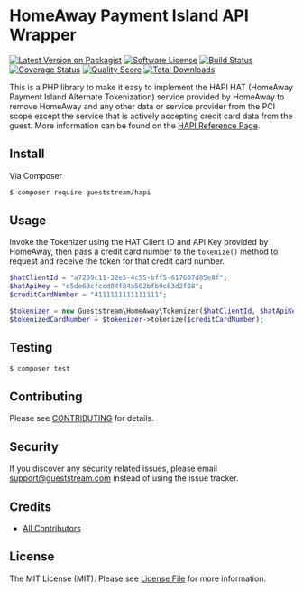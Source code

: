 # HomeAway Payment Island API Wrapper #

[![Latest Version on Packagist][ico-version]][link-packagist]
[![Software License][ico-license]](LICENSE.md)
[![Build Status][ico-travis]][link-travis]
[![Coverage Status][ico-scrutinizer]][link-scrutinizer]
[![Quality Score][ico-code-quality]][link-code-quality]
[![Total Downloads][ico-downloads]][link-downloads]

This is a PHP library to make it easy to implement the HAPI HAT (HomeAway Payment Island Alternate Tokenization) service
provided by HomeAway to remove HomeAway and any other data or service provider from the PCI scope except the service
that is actively accepting credit card data from the guest.  More information can be found on the 
[HAPI Reference Page](https://beta.escapia.com/HAPI_Reference/index.html).


## Install

Via Composer

``` bash
$ composer require gueststream/hapi
```

## Usage
Invoke the Tokenizer using the HAT Client ID and API Key provided by HomeAway, then pass a credit card number to the `tokenize()` method to request and receive the token for that credit card number.

``` php
$hatClientId = "a7209c11-32e5-4c55-bff5-617607d85e8f";
$hatApiKey = "c5de60cfccd04f84a502bfb9c63d2f28";
$creditCardNumber = "4111111111111111";

$tokenizer = new Gueststream\HomeAway\Tokenizer($hatClientId, $hatApiKey);
$tokenizedCardNumber = $tokenizer->tokenize($creditCardNumber);
```

## Testing

``` bash
$ composer test
```

## Contributing

Please see [CONTRIBUTING](CONTRIBUTING.md) for details.

## Security

If you discover any security related issues, please email support@gueststream.com instead of using the issue tracker.

## Credits

- [All Contributors][link-contributors]

## License

The MIT License (MIT). Please see [License File](LICENSE.md) for more information.

[ico-version]: https://img.shields.io/packagist/v/gueststream/hapi.svg?style=flat-square
[ico-license]: https://img.shields.io/badge/license-MIT-brightgreen.svg?style=flat-square
[ico-travis]: https://img.shields.io/travis/Gueststream-Inc/hapi/master.svg?style=flat-square
[ico-scrutinizer]: https://img.shields.io/scrutinizer/coverage/g/Gueststream-Inc/hapi.svg?style=flat-square
[ico-code-quality]: https://img.shields.io/scrutinizer/g/Gueststream-Inc/hapi.svg?style=flat-square
[ico-downloads]: https://img.shields.io/packagist/dt/gueststream/hapi.svg?style=flat-square

[link-packagist]: https://packagist.org/packages/gueststream/hapi
[link-travis]: https://travis-ci.org/Gueststream-Inc/hapi
[link-scrutinizer]: https://scrutinizer-ci.com/g/Gueststream-Inc/hapi/code-structure
[link-code-quality]: https://scrutinizer-ci.com/g/Gueststream-Inc/hapi
[link-downloads]: https://packagist.org/packages/gueststream/hapi
[link-contributors]: ../../contributors
